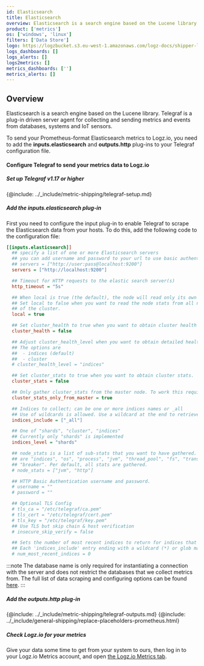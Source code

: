 ```yaml
---
id: Elasticsearch
title: Elasticsearch
overview: Elasticsearch is a search engine based on the Lucene library. Telegraf is a plug-in driven server agent for collecting and sending metrics and events from databases, systems and IoT sensors.
product: ['metrics']
os: ['windows', 'linux']
filters: ['Data Store']
logo: https://logzbucket.s3.eu-west-1.amazonaws.com/logz-docs/shipper-logos/elasticsearch.png
logs_dashboards: []
logs_alerts: []
logs2metrics: []
metrics_dashboards: ['']
metrics_alerts: []
---
```




## Overview

Elasticsearch is a search engine based on the Lucene library. Telegraf is a plug-in driven server agent for collecting and sending metrics and events from databases, systems and IoT sensors.

To send your Prometheus-format Elasticsearch metrics to Logz.io, you need to add the **inputs.elasticsearch** and **outputs.http** plug-ins to your Telegraf configuration file.

#### Configure Telegraf to send your metrics data to Logz.io

 

##### Set up Telegraf v1.17 or higher

{@include: ../_include/metric-shipping/telegraf-setup.md}
 
##### Add the inputs.elasticsearch plug-in

First you need to configure the input plug-in to enable Telegraf to scrape the Elasticsearch data from your hosts. To do this, add the following code to the configuration file:


``` ini
[[inputs.elasticsearch]]
  ## specify a list of one or more Elasticsearch servers
  ## you can add username and password to your url to use basic authentication:
  ## servers = ["http://user:pass@localhost:9200"]
  servers = ["http://localhost:9200"]

  ## Timeout for HTTP requests to the elastic search server(s)
  http_timeout = "5s"

  ## When local is true (the default), the node will read only its own stats.
  ## Set local to false when you want to read the node stats from all nodes
  ## of the cluster.
  local = true

  ## Set cluster_health to true when you want to obtain cluster health stats
  cluster_health = false

  ## Adjust cluster_health_level when you want to obtain detailed health stats
  ## The options are
  ##  - indices (default)
  ##  - cluster
  # cluster_health_level = "indices"

  ## Set cluster_stats to true when you want to obtain cluster stats.
  cluster_stats = false

  ## Only gather cluster_stats from the master node. To work this require local = true
  cluster_stats_only_from_master = true

  ## Indices to collect; can be one or more indices names or _all
  ## Use of wildcards is allowed. Use a wildcard at the end to retrieve index names that end with a changing value, like a date.
  indices_include = ["_all"]

  ## One of "shards", "cluster", "indices"
  ## Currently only "shards" is implemented
  indices_level = "shards"

  ## node_stats is a list of sub-stats that you want to have gathered. Valid options
  ## are "indices", "os", "process", "jvm", "thread_pool", "fs", "transport", "http",
  ## "breaker". Per default, all stats are gathered.
  # node_stats = ["jvm", "http"]

  ## HTTP Basic Authentication username and password.
  # username = ""
  # password = ""

  ## Optional TLS Config
  # tls_ca = "/etc/telegraf/ca.pem"
  # tls_cert = "/etc/telegraf/cert.pem"
  # tls_key = "/etc/telegraf/key.pem"
  ## Use TLS but skip chain & host verification
  # insecure_skip_verify = false

  ## Sets the number of most recent indices to return for indices that are configured with a date-stamped suffix.
  ## Each 'indices_include' entry ending with a wildcard (*) or glob matching pattern will group together all indices that match it, and ## sort them by the date or number after the wildcard. Metrics then are gathered for only the 'num_most_recent_indices' amount of most ## recent indices.
  # num_most_recent_indices = 0
```

:::note
The database name is only required for instantiating a connection with the server and does not restrict the databases that we collect metrics from. The full list of data scraping and configuring options can be found [here](https://github.com/influxdata/telegraf/blob/release-1.18/plugins/inputs/elasticsearch/README.md).
:::
 

##### Add the outputs.http plug-in

{@include: ../_include/metric-shipping/telegraf-outputs.md}
{@include: ../_include/general-shipping/replace-placeholders-prometheus.html}

##### Check Logz.io for your metrics

Give your data some time to get from your system to ours, then log in to your Logz.io Metrics account, and open [the Logz.io Metrics tab](https://app.logz.io/#/dashboard/metrics/).


 
